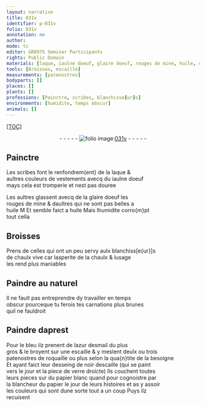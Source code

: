 ```yaml
---
layout: narrative
title: 031v
identifier: p-031v
folio: 031v
annotation: no
author:
mode: tc
editor: GR8975 Seminar Participants
rights: Public Domain
materials: [laque, iaulne doeuf, glaire doeuf, rouges de mine, huile, chaulx vive, chaulx, azur desmail, escaille, roquaille, noir descaille, verre, papier blanc, papier]
tools: [Broisses, escaille]
measurements: [patenostres]
bodyparts: []
places: []
plants: []
professions: [Painctre, scribes, blanchisse{ur}s]
environments: [humidite, temps obscur]
animals: []
---
```


<p><a href="{{ site.baseurl }}/diplomatic/">[TOC]</a></p><div class="folio" align="center">- - - - - <a href="http://gallica.bnf.fr/ark:/12148/btv1b10500001g/f68.image" target="_blank"><img src="https://cu-mkp.github.io/2017-workshop-edition/assets/photo-icon.png" alt="folio image: " style="display:inline-block; margin-bottom:-3px;"/>031v</a> - - - - - </div>  
  

## <span class="pro">Painctre</span>

 
Les <span class="pro">scribes</span> font le renfondrem{ent} de la <span class="m">laque</span> &<br/> aultres couleurs de vestements avecq du <span class="m">iaulne doeuf</span><br/> mays cela est tromperie et nest pas douree
 
Les aultres glassent avecq de la <span class="m">glaire doeuf</span> les<br/> <span class="m">rouges de mine</span> & daultres qui ne sont pas belles a<br/> <span class="m">huile</span> <span class="del">M</span> Et semble faict a <span class="m">huile</span> Mais l<span class="env">humidite</span> corro{m}pt<br/> tout cella
 
 
  

## <span class="tl">Broisses</span>

 
Prens de celles qui ont un peu servy aulx <span class="pro">blanchiss[e{ur}]s</span><br/> de <span class="m">chaulx vive</span> car lasperite de la <span class="m">chaulx</span> & lusage<br/> les rend plus maniables
 
 
  

## Paindre au naturel

 
Il ne fault pas entreprendre dy travailler en <span class="env">temps<br/> obscur</span> pourceque tu ferois tes carnations plus brunes<br/> quil ne fauldroit
 
 
  

## Paindre daprest

 
Pour le bleu ilz prenent de l<span class="m">azur desmail</span> du plus<br/> gros & le broyent sur une <span class="tl"><span class="m">escaille</span></span> & y meslent deulx ou trois<br/> <span class="ms">patenostres</span> de <span class="m">roquaille</span> ou plus selon la qua{n}tite de la besoigne<br/> Et ayant faict leur desseing de <span class="m">noir descaille</span> (qui se paint<br/> vers le jour et la piece de <span class="m">verre</span> droicte) Ils couchent toutes<br/> leurs pieces sur du <span class="m">papier blanc</span> <span class="del">quand</span> pour cognoistre par<br/> la blancheur du <span class="m">papier</span> le jour de leurs histoires et <span class="del">as</span> y assoir<br/> les couleurs qui sont dune sorte tout a un coup Puys ilz<br/> recuisent
 
